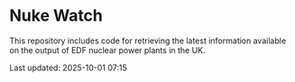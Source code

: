 # Nuke Watch

This repository includes code for retrieving the latest information available on the output of EDF nuclear power plants in the UK.

Last updated: 2025-10-01 07:15